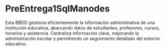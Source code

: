 # PreEntrega1SqlManodes
Esta BBDD gestiona eficientemente la información administrativa de una institución educativa, abarcando datos de estudiantes, profesores, cursos, horarios y asistencia. Centraliza información clave, mejorando la administración escolar y permitiendo un seguimiento detallado del entorno educativo.
